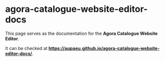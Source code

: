 # agora-catalogue-website-editor-docs
This page serves as the documentation for the **Agora Catalogue Website Editor**.

It can be checked at **https://aupaeu.github.io/agora-catalogue-website-editor-docs/**.